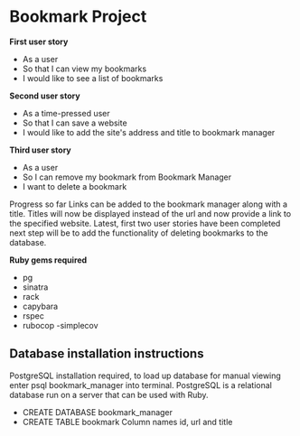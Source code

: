 # Bookmark Project

**First user story**
- As a user
- So that I can view my bookmarks
- I would like to see a list of bookmarks

**Second user story**
- As a time-pressed user
- So that I can save a website
- I would like to add the site's address and title to bookmark manager

**Third user story**
- As a user
- So I can remove my bookmark from Bookmark Manager
- I want to delete a bookmark

Progress so far
Links can be added to the bookmark manager along with a title.
Titles will now be displayed instead of the url and now provide a link to the specified website.
Latest, first two user stories have been completed next step will be to add the functionality of deleting bookmarks to the database.

**Ruby gems required**
- pg
- sinatra
- rack
- capybara
- rspec
- rubocop
-simplecov

## Database installation instructions
PostgreSQL installation required, to load up database for manual viewing enter psql bookmark_manager into terminal.
PostgreSQL is a relational database run on a server that can be used with Ruby.
 - CREATE DATABASE bookmark_manager
 - CREATE TABLE bookmark
Column names id, url and title

